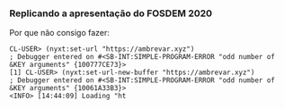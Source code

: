 
### Replicando a apresentação do FOSDEM 2020

Por que não consigo fazer:

```
CL-USER> (nyxt:set-url "https://ambrevar.xyz")
; Debugger entered on #<SB-INT:SIMPLE-PROGRAM-ERROR "odd number of &KEY arguments" {100777CE73}>
[1] CL-USER> (nyxt:set-url-new-buffer "https://ambrevar.xyz")
; Debugger entered on #<SB-INT:SIMPLE-PROGRAM-ERROR "odd number of &KEY arguments" {10061A33B3}>
<INFO> [14:44:09] Loading "ht
```  
  
